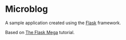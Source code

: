 # Microblog

A sample application created using the [Flask](https://flask.palletsprojects.com/) framework.

Based on [The Flask Mega](https://blog.miguelgrinberg.com/post/the-flask-mega-tutorial-part-i-hello-world) tutorial.